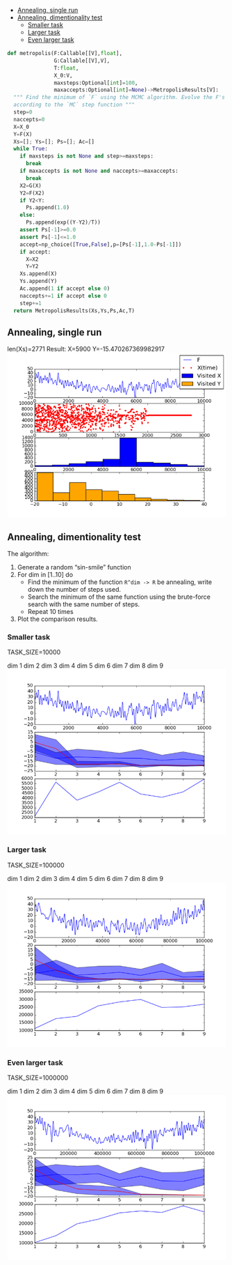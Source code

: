-   [Annealing, single run](#annealing-single-run)
-   [Annealing, dimentionality test](#annealing-dimentionality-test)
    -   [Smaller task](#smaller-task)
    -   [Larger task](#larger-task)
    -   [Even larger task](#even-larger-task)

``` python
def metropolis(F:Callable[[V],float],
               G:Callable[[V],V],
               T:float,
               X_0:V,
               maxsteps:Optional[int]=100,
               maxaccepts:Optional[int]=None)->MetropolisResults[V]:
  """ Find the minimum of `F` using the MCMC algorithm. Evolve the F's argument
  according to the `MC` step function """
  step=0
  naccepts=0
  X=X_0
  Y=F(X)
  Xs=[]; Ys=[]; Ps=[]; Ac=[]
  while True:
    if maxsteps is not None and step>=maxsteps:
      break
    if maxaccepts is not None and naccepts>=maxaccepts:
      break
    X2=G(X)
    Y2=F(X2)
    if Y2<Y:
      Ps.append(1.0)
    else:
      Ps.append(exp((Y-Y2)/T))
    assert Ps[-1]>=0.0
    assert Ps[-1]<=1.0
    accept=np_choice([True,False],p=[Ps[-1],1.0-Ps[-1]])
    if accept:
      X=X2
      Y=Y2
    Xs.append(X)
    Ys.append(Y)
    Ac.append(1 if accept else 0)
    naccepts+=1 if accept else 0
    step+=1
  return MetropolisResults(Xs,Ys,Ps,Ac,T)
```

## Annealing, single run

len(Xs)=2771 Result: X=5900 Y=-15.470267369982917 ![](img/1.png)

## Annealing, dimentionality test

The algorithm:

1.  Generate a random “sin-smile” function
2.  For dim in \[1..10\] do
    -   Find the minimum of the function `R^dim -> R` be annealing,
        write down the number of steps used.
    -   Search the minimum of the same function using the brute-force
        search with the same number of steps.
    -   Repeat 10 times
3.  Plot the comparison results.

### Smaller task

TASK_SIZE=10000

dim 1 dim 2 dim 3 dim 4 dim 5 dim 6 dim 7 dim 8 dim 9 ![](img/2.png)

### Larger task

TASK_SIZE=100000

dim 1 dim 2 dim 3 dim 4 dim 5 dim 6 dim 7 dim 8 dim 9 ![](img/3.png)

### Even larger task

TASK_SIZE=1000000

dim 1 dim 2 dim 3 dim 4 dim 5 dim 6 dim 7 dim 8 dim 9 ![](img/4.png)
